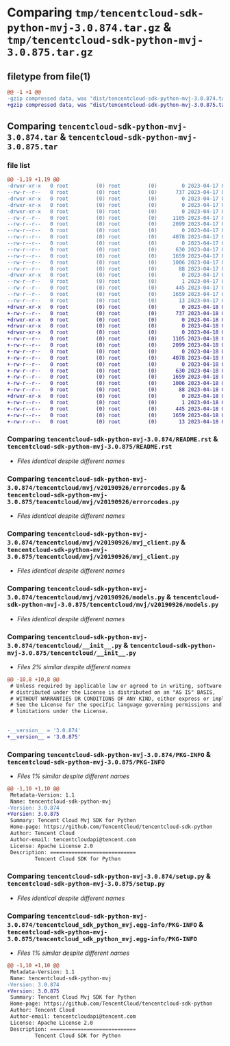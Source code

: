 # Comparing `tmp/tencentcloud-sdk-python-mvj-3.0.874.tar.gz` & `tmp/tencentcloud-sdk-python-mvj-3.0.875.tar.gz`

## filetype from file(1)

```diff
@@ -1 +1 @@
-gzip compressed data, was "dist/tencentcloud-sdk-python-mvj-3.0.874.tar", last modified: Mon Apr 17 00:35:35 2023, max compression
+gzip compressed data, was "dist/tencentcloud-sdk-python-mvj-3.0.875.tar", last modified: Tue Apr 18 00:47:08 2023, max compression
```

## Comparing `tencentcloud-sdk-python-mvj-3.0.874.tar` & `tencentcloud-sdk-python-mvj-3.0.875.tar`

### file list

```diff
@@ -1,19 +1,19 @@
-drwxr-xr-x   0 root         (0) root         (0)        0 2023-04-17 00:35:35.000000 tencentcloud-sdk-python-mvj-3.0.874/
--rw-r--r--   0 root         (0) root         (0)      737 2023-04-17 00:35:35.000000 tencentcloud-sdk-python-mvj-3.0.874/README.rst
-drwxr-xr-x   0 root         (0) root         (0)        0 2023-04-17 00:35:35.000000 tencentcloud-sdk-python-mvj-3.0.874/tencentcloud/
-drwxr-xr-x   0 root         (0) root         (0)        0 2023-04-17 00:35:35.000000 tencentcloud-sdk-python-mvj-3.0.874/tencentcloud/mvj/
-drwxr-xr-x   0 root         (0) root         (0)        0 2023-04-17 00:35:35.000000 tencentcloud-sdk-python-mvj-3.0.874/tencentcloud/mvj/v20190926/
--rw-r--r--   0 root         (0) root         (0)     1105 2023-04-17 00:35:35.000000 tencentcloud-sdk-python-mvj-3.0.874/tencentcloud/mvj/v20190926/errorcodes.py
--rw-r--r--   0 root         (0) root         (0)     2099 2023-04-17 00:35:35.000000 tencentcloud-sdk-python-mvj-3.0.874/tencentcloud/mvj/v20190926/mvj_client.py
--rw-r--r--   0 root         (0) root         (0)        0 2023-04-17 00:35:35.000000 tencentcloud-sdk-python-mvj-3.0.874/tencentcloud/mvj/v20190926/__init__.py
--rw-r--r--   0 root         (0) root         (0)     4078 2023-04-17 00:35:35.000000 tencentcloud-sdk-python-mvj-3.0.874/tencentcloud/mvj/v20190926/models.py
--rw-r--r--   0 root         (0) root         (0)        0 2023-04-17 00:35:35.000000 tencentcloud-sdk-python-mvj-3.0.874/tencentcloud/mvj/__init__.py
--rw-r--r--   0 root         (0) root         (0)      630 2023-04-17 00:35:35.000000 tencentcloud-sdk-python-mvj-3.0.874/tencentcloud/__init__.py
--rw-r--r--   0 root         (0) root         (0)     1659 2023-04-17 00:35:35.000000 tencentcloud-sdk-python-mvj-3.0.874/PKG-INFO
--rw-r--r--   0 root         (0) root         (0)     1006 2023-04-17 00:35:35.000000 tencentcloud-sdk-python-mvj-3.0.874/setup.py
--rw-r--r--   0 root         (0) root         (0)       88 2023-04-17 00:35:35.000000 tencentcloud-sdk-python-mvj-3.0.874/setup.cfg
-drwxr-xr-x   0 root         (0) root         (0)        0 2023-04-17 00:35:35.000000 tencentcloud-sdk-python-mvj-3.0.874/tencentcloud_sdk_python_mvj.egg-info/
--rw-r--r--   0 root         (0) root         (0)        1 2023-04-17 00:35:35.000000 tencentcloud-sdk-python-mvj-3.0.874/tencentcloud_sdk_python_mvj.egg-info/dependency_links.txt
--rw-r--r--   0 root         (0) root         (0)      445 2023-04-17 00:35:35.000000 tencentcloud-sdk-python-mvj-3.0.874/tencentcloud_sdk_python_mvj.egg-info/SOURCES.txt
--rw-r--r--   0 root         (0) root         (0)     1659 2023-04-17 00:35:35.000000 tencentcloud-sdk-python-mvj-3.0.874/tencentcloud_sdk_python_mvj.egg-info/PKG-INFO
--rw-r--r--   0 root         (0) root         (0)       13 2023-04-17 00:35:35.000000 tencentcloud-sdk-python-mvj-3.0.874/tencentcloud_sdk_python_mvj.egg-info/top_level.txt
+drwxr-xr-x   0 root         (0) root         (0)        0 2023-04-18 00:47:08.000000 tencentcloud-sdk-python-mvj-3.0.875/
+-rw-r--r--   0 root         (0) root         (0)      737 2023-04-18 00:47:07.000000 tencentcloud-sdk-python-mvj-3.0.875/README.rst
+drwxr-xr-x   0 root         (0) root         (0)        0 2023-04-18 00:47:08.000000 tencentcloud-sdk-python-mvj-3.0.875/tencentcloud/
+drwxr-xr-x   0 root         (0) root         (0)        0 2023-04-18 00:47:08.000000 tencentcloud-sdk-python-mvj-3.0.875/tencentcloud/mvj/
+drwxr-xr-x   0 root         (0) root         (0)        0 2023-04-18 00:47:08.000000 tencentcloud-sdk-python-mvj-3.0.875/tencentcloud/mvj/v20190926/
+-rw-r--r--   0 root         (0) root         (0)     1105 2023-04-18 00:47:07.000000 tencentcloud-sdk-python-mvj-3.0.875/tencentcloud/mvj/v20190926/errorcodes.py
+-rw-r--r--   0 root         (0) root         (0)     2099 2023-04-18 00:47:07.000000 tencentcloud-sdk-python-mvj-3.0.875/tencentcloud/mvj/v20190926/mvj_client.py
+-rw-r--r--   0 root         (0) root         (0)        0 2023-04-18 00:47:07.000000 tencentcloud-sdk-python-mvj-3.0.875/tencentcloud/mvj/v20190926/__init__.py
+-rw-r--r--   0 root         (0) root         (0)     4078 2023-04-18 00:47:07.000000 tencentcloud-sdk-python-mvj-3.0.875/tencentcloud/mvj/v20190926/models.py
+-rw-r--r--   0 root         (0) root         (0)        0 2023-04-18 00:47:07.000000 tencentcloud-sdk-python-mvj-3.0.875/tencentcloud/mvj/__init__.py
+-rw-r--r--   0 root         (0) root         (0)      630 2023-04-18 00:47:07.000000 tencentcloud-sdk-python-mvj-3.0.875/tencentcloud/__init__.py
+-rw-r--r--   0 root         (0) root         (0)     1659 2023-04-18 00:47:08.000000 tencentcloud-sdk-python-mvj-3.0.875/PKG-INFO
+-rw-r--r--   0 root         (0) root         (0)     1006 2023-04-18 00:47:07.000000 tencentcloud-sdk-python-mvj-3.0.875/setup.py
+-rw-r--r--   0 root         (0) root         (0)       88 2023-04-18 00:47:08.000000 tencentcloud-sdk-python-mvj-3.0.875/setup.cfg
+drwxr-xr-x   0 root         (0) root         (0)        0 2023-04-18 00:47:08.000000 tencentcloud-sdk-python-mvj-3.0.875/tencentcloud_sdk_python_mvj.egg-info/
+-rw-r--r--   0 root         (0) root         (0)        1 2023-04-18 00:47:08.000000 tencentcloud-sdk-python-mvj-3.0.875/tencentcloud_sdk_python_mvj.egg-info/dependency_links.txt
+-rw-r--r--   0 root         (0) root         (0)      445 2023-04-18 00:47:08.000000 tencentcloud-sdk-python-mvj-3.0.875/tencentcloud_sdk_python_mvj.egg-info/SOURCES.txt
+-rw-r--r--   0 root         (0) root         (0)     1659 2023-04-18 00:47:08.000000 tencentcloud-sdk-python-mvj-3.0.875/tencentcloud_sdk_python_mvj.egg-info/PKG-INFO
+-rw-r--r--   0 root         (0) root         (0)       13 2023-04-18 00:47:08.000000 tencentcloud-sdk-python-mvj-3.0.875/tencentcloud_sdk_python_mvj.egg-info/top_level.txt
```

### Comparing `tencentcloud-sdk-python-mvj-3.0.874/README.rst` & `tencentcloud-sdk-python-mvj-3.0.875/README.rst`

 * *Files identical despite different names*

### Comparing `tencentcloud-sdk-python-mvj-3.0.874/tencentcloud/mvj/v20190926/errorcodes.py` & `tencentcloud-sdk-python-mvj-3.0.875/tencentcloud/mvj/v20190926/errorcodes.py`

 * *Files identical despite different names*

### Comparing `tencentcloud-sdk-python-mvj-3.0.874/tencentcloud/mvj/v20190926/mvj_client.py` & `tencentcloud-sdk-python-mvj-3.0.875/tencentcloud/mvj/v20190926/mvj_client.py`

 * *Files identical despite different names*

### Comparing `tencentcloud-sdk-python-mvj-3.0.874/tencentcloud/mvj/v20190926/models.py` & `tencentcloud-sdk-python-mvj-3.0.875/tencentcloud/mvj/v20190926/models.py`

 * *Files identical despite different names*

### Comparing `tencentcloud-sdk-python-mvj-3.0.874/tencentcloud/__init__.py` & `tencentcloud-sdk-python-mvj-3.0.875/tencentcloud/__init__.py`

 * *Files 2% similar despite different names*

```diff
@@ -10,8 +10,8 @@
 # Unless required by applicable law or agreed to in writing, software
 # distributed under the License is distributed on an "AS IS" BASIS,
 # WITHOUT WARRANTIES OR CONDITIONS OF ANY KIND, either express or implied.
 # See the License for the specific language governing permissions and
 # limitations under the License.
 
 
-__version__ = '3.0.874'
+__version__ = '3.0.875'
```

### Comparing `tencentcloud-sdk-python-mvj-3.0.874/PKG-INFO` & `tencentcloud-sdk-python-mvj-3.0.875/PKG-INFO`

 * *Files 1% similar despite different names*

```diff
@@ -1,10 +1,10 @@
 Metadata-Version: 1.1
 Name: tencentcloud-sdk-python-mvj
-Version: 3.0.874
+Version: 3.0.875
 Summary: Tencent Cloud Mvj SDK for Python
 Home-page: https://github.com/TencentCloud/tencentcloud-sdk-python
 Author: Tencent Cloud
 Author-email: tencentcloudapi@tencent.com
 License: Apache License 2.0
 Description: ============================
         Tencent Cloud SDK for Python
```

### Comparing `tencentcloud-sdk-python-mvj-3.0.874/setup.py` & `tencentcloud-sdk-python-mvj-3.0.875/setup.py`

 * *Files identical despite different names*

### Comparing `tencentcloud-sdk-python-mvj-3.0.874/tencentcloud_sdk_python_mvj.egg-info/PKG-INFO` & `tencentcloud-sdk-python-mvj-3.0.875/tencentcloud_sdk_python_mvj.egg-info/PKG-INFO`

 * *Files 1% similar despite different names*

```diff
@@ -1,10 +1,10 @@
 Metadata-Version: 1.1
 Name: tencentcloud-sdk-python-mvj
-Version: 3.0.874
+Version: 3.0.875
 Summary: Tencent Cloud Mvj SDK for Python
 Home-page: https://github.com/TencentCloud/tencentcloud-sdk-python
 Author: Tencent Cloud
 Author-email: tencentcloudapi@tencent.com
 License: Apache License 2.0
 Description: ============================
         Tencent Cloud SDK for Python
```

